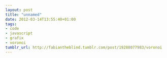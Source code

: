 ```yaml
---
layout: post
title: "unnamed"
date: 2012-03-14T13:55:40+01:00
tags:
- code
- javascript
- grafix
- voronoi
tumblr_url: http://fabiantheblind.tumblr.com/post/19288077983/voronoi
---
```

